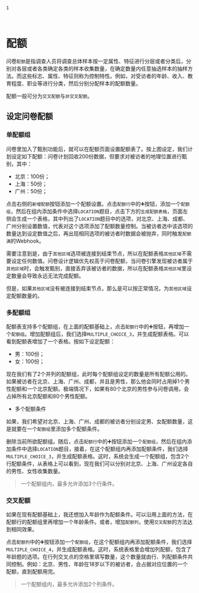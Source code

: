 ```index
1
```
```tag

```
```summary

```
# 配额

问卷`配额`是指调查人员将调查总体样本按一定属性、特征进行分层或者分类后，分别对各层或者各类确定各类的样本收集数量，在确定数量内任意抽选样本的抽样方法。而这些标志、属性、特征则称为控制特性。例如，对受访者的年龄、收入、教育程度、职业等进行分类，然后分别分配样本的配额数量。

配额一般可分为`交叉配额`与`非交叉配额`。

## 设定问卷配额

### 单配额组
问卷里加入了甄别功能后，就可以在配额页面设置配额表了。按上图设定，我们计划设定如下配额：问卷计划回收200份数据，但要求对被访者的地理位置进行甄别，其中：
+ 北京：100份；
+ 上海：50份；
+ 广州：50份；

点击右侧的`新增配额`按钮添加一个配额设置。点击`配额行`中的➕按钮，添加一个`配额组`，然后在组内添加条件中选择`LOCATION`题目，点击下方的`生成配额表格`，页面左侧会生成一个表格，其中列出了`LOCATION`题目中的选项，对北京、上海、成都、广州分别设置数值，代表对这个选项添加了配额数量控制。当被访者选中该选项的数量达到设定数值之后，再出现相同选项的被访者时数据会被抛弃，同时触发`配额满`的Webhook。

需要注意到是，由于`其他区域`选项被连接到结束节点，所以在配额表格`其他区域`不需要设定任何数值。问卷设计逻辑优先权高于问卷配额，当问卷引擎发现被访者属于`其他区域`时，会触发甄别，直接丢弃该被访者的数据，所以在配额表格`其他区域`里设定数量会导致永远无法完成配额。

但是，如果`其他区域`没有被连接到结束节点，那么是可以按正常情况，为`其他区域`设定配额数量的。

### 多配额组
配额表支持多个配额组，在上面的配额基础上，点击`配额行`中的➕按钮，再增加一个`配额组`。增加配额组后，我们选择`MULTIPLE_CHOICE_3`，并生成配额表格。可以看到配额表增加了一个表格。按如下设定配额：
+ 男：100份；
+ 女：100份；

现在我们有了2个并列的配额组，此时每个配额组设定的数量是所有配额公用的。如果被访者在北京、上海、广州、成都，并且是男性，那么他会同时占用掉1个男性配额和一个北京配额。极端情况下，如果有80个北京的男性参与问卷调用，会占掉所有北京配额和80个男性配额。

+ 多个配额条件

如果，我们希望对北京、上海、广州、成都的被访者分别设定男、女配额数量，这是就要在一个`配额组`里添加多个配额条件。

删除当前所欲配额组。随后，点击`配额行`中的➕按钮添加一个`配额组`，然后在组内添加条件中选择`LOCATION`题目，接着，在这个配额组内再添加配额条件，我们选择`MULTIPLE_CHOICE_3`，并生成配额表格。这时，系统会生成一个配额组，包含2个行配额条件，从表格上可以看到，现在我们可以分别对北京、上海、广州设定各自的男性、女性收集数量。

> 一个配额组内，最多允许添加3个行条件。

### 交叉配额
如果在现有配额基础上，我还想加入年龄作为配额条件。可以沿用上面的方法，在配额行的配额组里再增加一个年龄条件。或者，增加`配额列`，使用`交叉配额`的方法达到相同效果。

点击`配额列`中的➕按钮添加一个`配额组`，在这个配额组内再添加配额条件，我们选择`MULTIPLE_CHOICE_4`，并生成配额表格。这时，系统表格里会增加列配额，包含了年龄题的选项。在行列交叉点的空格里填写数量，这个数量就由行、列配额条件共同控制。例如：北京、男性、年龄在18岁以下的被访者，会占据对应位置的一个配额，直到配额用完。

> 一个配额组内，最多允许添加2个列条件。
